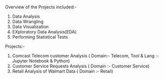 
Overview of the Projects included:-

1. Data Analysis
2. Data Wrangling
3. Data Visualization
4. EXploratory Data Analysis(EDA)
5. Performing Statistical Tests


Projects:-

1. Comcast Telecom customer Analysis ( Domain:- Telecom, Tool & Lang :- Jupyter Notebook & Python)
2. Customer Service Requests Analysis ( Domain :- Customer Service)
3. Retail Analysis of Walmart Data ( Domain :- Retail)
